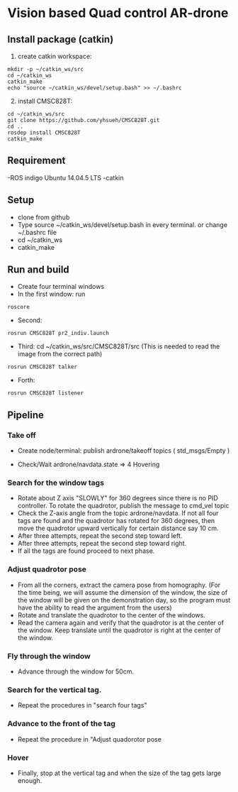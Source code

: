 # Vision based Quad control AR-drone

## Install package (catkin)
1. create catkin workspace:
```
mkdir -p ~/catkin_ws/src
cd ~/catkin_ws
catkin_make
echo "source ~/catkin_ws/devel/setup.bash" >> ~/.bashrc
```
2. install CMSC828T:
```
cd ~/catkin_ws/src
git clone https://github.com/yhsueh/CMSC828T.git
cd ..
rosdep install CMSC828T
catkin_make	
```

## Requirement
-ROS indigo Ubuntu 14.04.5 LTS
-catkin

## Setup
* clone from github
* Type source ~/catkin_ws/devel/setup.bash in every terminal.
or change ~/.bashrc file
* cd ~/catkin_ws
* catkin_make

## Run and build
* Create four terminal windows
* In the first window: run 
```
roscore
```
* Second:
```
rosrun CMSC828T pr2_indiv.launch
```
* Third: 
cd ~/catkin_ws/src/CMSC828T/src (This is needed to read the image from the correct path)
```
rosrun CMSC828T talker
```
* Forth: 
```
rosrun CMSC828T listener
```

## Pipeline

### Take off 

* Create node/terminal:  publish ardrone/takeoff topics ( std_msgs/Empty )

* Check/Wait ardrone/navdata.state => 4 Hovering

### Search for the window tags

* Rotate about Z axis "SLOWLY" for 360 degrees since there is no PID controller. To rotate the quadrotor, publish the message to cmd_vel topic 
* Check the Z-axis angle from the topic ardrone/navdata. If not all four tags are found and the quadrotor has rotated for 360 degrees, then move the quadrotor upward vertically for certain distance say 10 cm.
* After three attempts, repeat the second step toward left.
* After three attempts, repeat the second step toward right.
* If all the tags are found proceed to next phase.

### Adjust quadrotor pose

* From all the corners, extract the camera pose from homography. (For the time being, we will assume the dimension of the window, the size of the window will be given on the demonstration day, so the program must have the ability to read the argument from the users)
* Rotate and translate the quadrotor to the center of the windows.
* Read the camera again and verify that the quadrotor is at the center of the window. Keep translate until the quadrotor is right at the center of the window.

### Fly through the window

* Advance through the window for 50cm.

### Search for the vertical tag.

* Repeat the procedures in "search four tags" 

### Advance to the front of the tag

* Repeat the procedure in "Adjust quadorotor pose

### Hover 

* Finally, stop at the vertical tag and when the size of the tag gets large enough.



